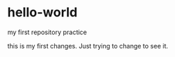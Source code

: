# hello-world
my first repository practice


this is my first changes.
Just trying to change to see it.
